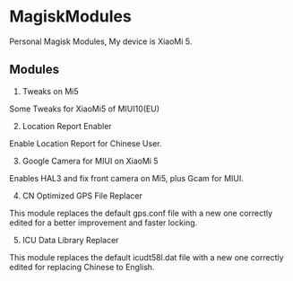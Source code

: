 # MagiskModules

Personal Magisk Modules, My device is XiaoMi 5.

## Modules

1. Tweaks on Mi5

Some Tweaks for XiaoMi5 of MIUI10(EU)

2. Location Report Enabler

Enable Location Report for Chinese User.

3. Google Camera for MIUI on XiaoMi 5

Enables HAL3 and fix front camera on Mi5, plus Gcam for MIUI.

4. CN Optimized GPS File Replacer

This module replaces the default gps.conf file with a new one correctly edited for a better improvement and faster locking.

5. ICU Data Library Replacer

This module replaces the default icudt58l.dat file with a new one correctly edited for replacing Chinese to English.